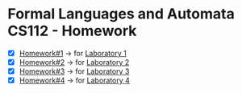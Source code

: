 # Formal Languages and Automata CS112 - Homework

- [x] [Homework#1](./Lab%201%20DFA%20parser%20%2B%20DFA%20acceptance/) -> for [Laboratory 1](../Labs/lab1.pdf)
- [x] [Homework#2](./Lab%202%20NFA%20acceptance%20%2B%20NFA_DFA%20conversion/) -> for [Laboratory 2](../Labs/lab2.pdf)
- [x] [Homework#3](./Lab%203%20DFA%20minimization/) -> for [Laboratory 3](../Labs/lab3.pdf)
- [x] [Homework#4](./Lab%204%20CFG%20simplifier/) -> for [Laboratory 4](../Labs/lab4.pdf)
